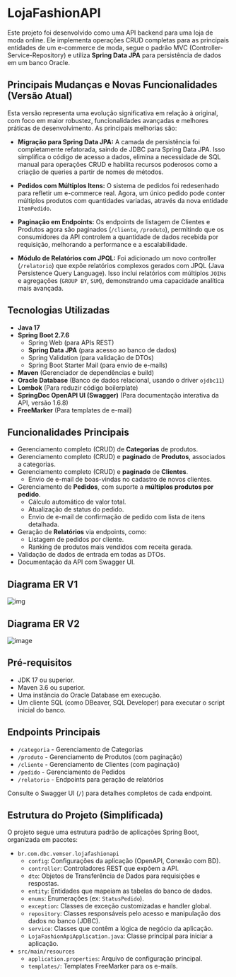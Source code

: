# LojaFashionAPI

Este projeto foi desenvolvido como uma API backend para uma loja de moda online. Ele implementa operações CRUD completas para as principais entidades de um e-commerce de moda, segue o padrão MVC (Controller-Service-Repository) e utiliza **Spring Data JPA** para persistência de dados em um banco Oracle.

## Principais Mudanças e Novas Funcionalidades (Versão Atual)

Esta versão representa uma evolução significativa em relação à original, com foco em maior robustez, funcionalidades avançadas e melhores práticas de desenvolvimento. As principais melhorias são:

* **Migração para Spring Data JPA:** A camada de persistência foi completamente refatorada, saindo de JDBC para Spring Data JPA. Isso simplifica o código de acesso a dados, elimina a necessidade de SQL manual para operações CRUD e habilita recursos poderosos como a criação de queries a partir de nomes de métodos.

* **Pedidos com Múltiplos Itens:** O sistema de pedidos foi redesenhado para refletir um e-commerce real. Agora, um único pedido pode conter múltiplos produtos com quantidades variadas, através da nova entidade `ItemPedido`.

* **Paginação em Endpoints:** Os endpoints de listagem de Clientes e Produtos agora são paginados (`/cliente`, `/produto`), permitindo que os consumidores da API controlem a quantidade de dados recebida por requisição, melhorando a performance e a escalabilidade.

* **Módulo de Relatórios com JPQL:** Foi adicionado um novo controller (`/relatorio`) que expõe relatórios complexos gerados com JPQL (Java Persistence Query Language). Isso inclui relatórios com múltiplos `JOINs` e agregações (`GROUP BY`, `SUM`), demonstrando uma capacidade analítica mais avançada.

## Tecnologias Utilizadas

* **Java 17**
* **Spring Boot 2.7.6**
  * Spring Web (para APIs REST)
  * **Spring Data JPA** (para acesso ao banco de dados)
  * Spring Validation (para validação de DTOs)
  * Spring Boot Starter Mail (para envio de e-mails)
* **Maven** (Gerenciador de dependências e build)
* **Oracle Database** (Banco de dados relacional, usando o driver `ojdbc11`)
* **Lombok** (Para reduzir código boilerplate)
* **SpringDoc OpenAPI UI (Swagger)** (Para documentação interativa da API, versão 1.6.8)
* **FreeMarker** (Para templates de e-mail)

## Funcionalidades Principais

* Gerenciamento completo (CRUD) de **Categorias** de produtos.
* Gerenciamento completo (CRUD) e **paginado** de **Produtos**, associados a categorias.
* Gerenciamento completo (CRUD) e **paginado** de **Clientes**.
  * Envio de e-mail de boas-vindas no cadastro de novos clientes.
* Gerenciamento de **Pedidos**, com suporte a **múltiplos produtos por pedido**.
  * Cálculo automático de valor total.
  * Atualização de status do pedido.
  * Envio de e-mail de confirmação de pedido com lista de itens detalhada.
* Geração de **Relatórios** via endpoints, como:
  * Listagem de pedidos por cliente.
  * Ranking de produtos mais vendidos com receita gerada.
* Validação de dados de entrada em todas as DTOs.
* Documentação da API com Swagger UI.

## Diagrama ER V1
![img](https://github.com/user-attachments/assets/7c874462-d255-467a-819e-71fe472c79e6)

## Diagrama ER V2
![image](https://github.com/user-attachments/assets/36b82b69-7d00-4345-a057-64c5742a2780)

## Pré-requisitos

* JDK 17 ou superior.
* Maven 3.6 ou superior.
* Uma instância do Oracle Database em execução.
* Um cliente SQL (como DBeaver, SQL Developer) para executar o script inicial do banco.

## Endpoints Principais

* `/categoria` - Gerenciamento de Categorias
* `/produto` - Gerenciamento de Produtos (com paginação)
* `/cliente` - Gerenciamento de Clientes (com paginação)
* `/pedido` - Gerenciamento de Pedidos
* `/relatorio` - Endpoints para geração de relatórios

Consulte o Swagger UI (`/`) para detalhes completos de cada endpoint.

## Estrutura do Projeto (Simplificada)

O projeto segue uma estrutura padrão de aplicações Spring Boot, organizada em pacotes:

* `br.com.dbc.vemser.lojafashionapi`
    * `config`: Configurações da aplicação (OpenAPI, Conexão com BD).
    * `controller`: Controladores REST que expõem a API.
    * `dto`: Objetos de Transferência de Dados para requisições e respostas.
    * `entity`: Entidades que mapeiam as tabelas do banco de dados.
    * `enums`: Enumerações (ex: `StatusPedido`).
    * `exception`: Classes de exceção customizadas e handler global.
    * `repository`: Classes responsáveis pelo acesso e manipulação dos dados no banco (JDBC).
    * `service`: Classes que contêm a lógica de negócio da aplicação.
    * `LojaFashionApiApplication.java`: Classe principal para iniciar a aplicação.
* `src/main/resources`
    * `application.properties`: Arquivo de configuração principal.
    * `templates/`: Templates FreeMarker para os e-mails.

